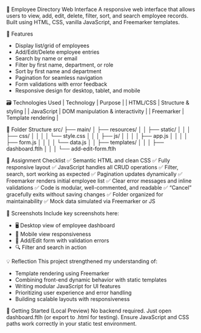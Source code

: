 📘 Employee Directory Web Interface
A responsive web interface that allows users to view, add, edit, delete, filter, sort, and search employee records. Built using HTML, CSS, vanilla JavaScript, and Freemarker templates.

🧩 Features
- Display list/grid of employees
- Add/Edit/Delete employee entries
- Search by name or email
- Filter by first name, department, or role
- Sort by first name and department
- Pagination for seamless navigation
- Form validations with error feedback
- Responsive design for desktop, tablet, and mobile

🗃️ Technologies Used
| Technology | Purpose | 
| HTML/CSS | Structure & styling | 
| JavaScript | DOM manipulation & interactivity | 
| Freemarker | Template rendering | 


📂 Folder Structure
src/
├── main/
│   ├── resources/
│   │   ├── static/
│   │   │   ├── css/
│   │   │   │   └── style.css
│   │   │   ├── js/
│   │   │   │   ├── app.js
│   │   │   │   ├── form.js
│   │   │   │   └── data.js
│   │   ├── templates/
│   │   │   ├── dashboard.ftlh
│   │   │   └── add-edit-form.ftlh



🎯 Assignment Checklist
✅ Semantic HTML and clean CSS
✅ Fully responsive layout
✅ JavaScript handles all CRUD operations
✅ Filter, search, sort working as expected
✅ Pagination updates dynamically
✅ Freemarker renders initial employee list
✅ Clear error messages and inline validations
✅ Code is modular, well-commented, and readable
✅ “Cancel” gracefully exits without saving changes
✅ Folder organized for maintainability
✅ Mock data simulated via Freemarker or JS

📸 Screenshots
Include key screenshots here:
- 🖥️ Desktop view of employee dashboard
- 📱 Mobile view responsiveness
- 📝 Add/Edit form with validation errors
- 🔍 Filter and search in action

💡 Reflection
This project strengthened my understanding of:
- Template rendering using Freemarker
- Combining front-end dynamic behavior with static templates
- Writing modular JavaScript for UI features
- Prioritizing user experience and error handling
- Building scalable layouts with responsiveness

🚀 Getting Started (Local Preview)
No backend required. Just open dashboard.ftlh (or export to .html for testing). Ensure JavaScript and CSS paths work correctly in your static test environment.




